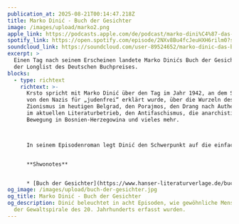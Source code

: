 ```yaml
---
publication_at: 2025-08-21T00:14:47.218Z
title: Marko Dinić - Buch der Gesichter
image: /images/upload/marko2.png
apple_link: https://podcasts.apple.com/de/podcast/marko-dini%C4%87-das-buch-der-gesichter/id1170436903?i=1000722878001
spotify_link: https://open.spotify.com/episode/2NXv8Bu4fcJeuHXH6rilm0?si=b620aa1674a24c02
soundcloud_link: https://soundcloud.com/user-89524652/marko-dinic-das-buch-der-gesichter
excerpt: >
  Einen Tag nach seinem Erscheinen landete Marko Dinićs Buch der Gesichter auf
  der Longlist des Deutschen Buchpreises. 
blocks:
  - type: richtext
    richtext: >-
      Krsto spricht mit Marko Dinić über den Tag im Jahr 1942, an dem Serbien
      von den Nazis für „judenfrei“ erklärt wurde, über die Wurzeln des
      Zionismus im heutigen Belgrad, den Porajmos, den Drang nach Authentizität
      im aktuellen Literaturbetrieb, den Antifaschismus, die anarchistische
      Bewegung in Bosnien-Herzegowina und vieles mehr.



      In seinem Episodenroman legt Dinić den Schwerpunkt auf die einfachen Leute, die in die Gewaltspiralen des 20. Jahrhunderts auf dem Gebiet Jugoslawiens hineingezogen werden. Acht Kapitel mit acht unterschiedlichen Perspektiven ergeben einen Roman der Erinnerungsliteratur für uns, die wir nach den großen Menschheitsverbrechen der Nazis geboren wurden. Ein Buch über die Gewaltgeschichte Europas, dass den Opfern des Faschismus gewidmet ist. 


      **Shwonotes**


      * [Buch der Gesichter](https://www.hanser-literaturverlage.de/buch/marko-dinic-buch-der-gesichter-9783552075771-t-5698) (Zsolnay Verlag)
og_image: /images/upload/buch-der-gesichter.jpg
og_title: Marko Dinić - Buch der Gesichter
og_description: Dinić beleuchtet in acht Episoden, wie gewöhnliche Menschen von
  der Gewaltspirale des 20. Jahrhunderts erfasst wurden.
---
```

